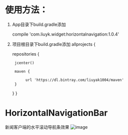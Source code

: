 
# 使用方法：

 1. App目录下build.gradle添加

    compile 'com.liuyk.widget:horizontalnavigation:1.0.4'

 2. 项目根目录下build.gradle添加
 allprojects {

     repositories {

         jcenter()

         maven {

              url 'https://dl.bintray.com/liuyak1004/maven'
         }
    }
}


# HorizontalNavigationBar
新闻客户端的水平滚动导航条效果
![image](https://github.com/liuyak/HorizontalNavigationBar/raw/master/Screenshots.jpg)